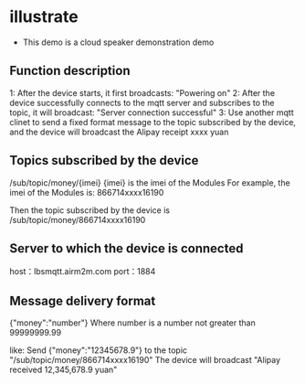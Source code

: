 # illustrate

* This demo is a cloud speaker demonstration demo

## Function description
1: After the device starts, it first broadcasts: "Powering on"
2: After the device successfully connects to the mqtt server and subscribes to the topic, it will broadcast: "Server connection successful"
3: Use another mqtt clinet to send a fixed format message to the topic subscribed by the device, and the device will broadcast the Alipay receipt xxxx yuan

## Topics subscribed by the device
/sub/topic/money/{imei} {imei} is the imei of the Modules
For example, the imei of the Modules is: 866714xxxx16190

Then the topic subscribed by the device is /sub/topic/money/866714xxxx16190

## Server to which the device is connected
host：lbsmqtt.airm2m.com
port：1884

## Message delivery format
{"money":"number"}
Where number is a number not greater than 99999999.99

like:
Send {"money":"12345678.9"} to the topic "/sub/topic/money/866714xxxx16190"
The device will broadcast "Alipay received 12,345,678.9 yuan"
